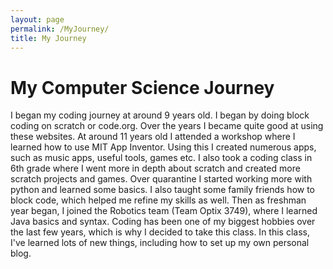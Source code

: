 ```yaml
---
layout: page
permalink: /MyJourney/
title: My Journey
--- 
```


# My Computer Science Journey


I began my coding journey at around 9 years old. I began by doing block coding on scratch or code.org. Over the years I became quite good at using these websites. At around 11 years old I attended a workshop where I learned how to use MIT App Inventor. Using this I created numerous apps, such as music apps, useful tools, games etc. I also took a coding class in 6th grade where I went more in depth about scratch and created more scratch projects and games. Over quarantine I started working more with python and learned some basics. I also taught some family friends how to block code, which helped me refine my skills as well. Then as freshman year began, I joined the Robotics team (Team Optix 3749), where I learned Java basics and syntax. Coding has been one of my biggest hobbies over the last few years, which is why I decided to take this class. In this class, I've learned lots of new things, including how to set up my own personal blog.